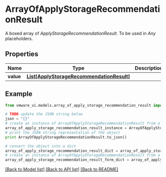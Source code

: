 # ArrayOfApplyStorageRecommendationResult

A boxed array of *ApplyStorageRecommendationResult*. To be used in *Any* placeholders. 

## Properties
Name | Type | Description | Notes
------------ | ------------- | ------------- | -------------
**value** | [**List[ApplyStorageRecommendationResult]**](ApplyStorageRecommendationResult.md) |  | 

## Example

```python
from vmware_vi.models.array_of_apply_storage_recommendation_result import ArrayOfApplyStorageRecommendationResult

# TODO update the JSON string below
json = "{}"
# create an instance of ArrayOfApplyStorageRecommendationResult from a JSON string
array_of_apply_storage_recommendation_result_instance = ArrayOfApplyStorageRecommendationResult.from_json(json)
# print the JSON string representation of the object
print ArrayOfApplyStorageRecommendationResult.to_json()

# convert the object into a dict
array_of_apply_storage_recommendation_result_dict = array_of_apply_storage_recommendation_result_instance.to_dict()
# create an instance of ArrayOfApplyStorageRecommendationResult from a dict
array_of_apply_storage_recommendation_result_form_dict = array_of_apply_storage_recommendation_result.from_dict(array_of_apply_storage_recommendation_result_dict)
```
[[Back to Model list]](../README.md#documentation-for-models) [[Back to API list]](../README.md#documentation-for-api-endpoints) [[Back to README]](../README.md)


